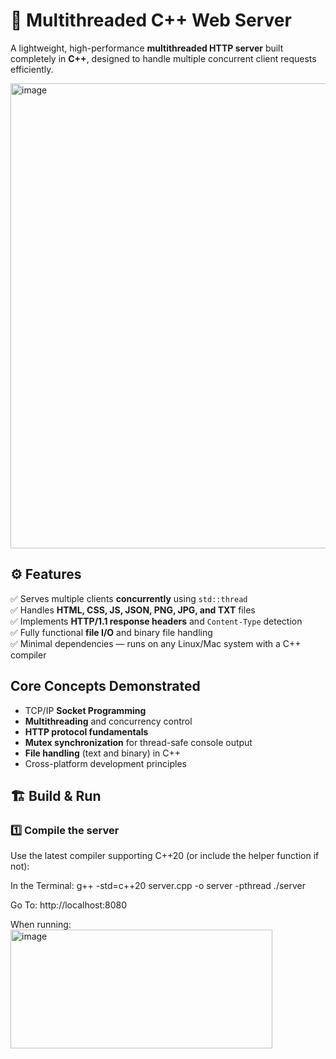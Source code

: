 # 🚀 Multithreaded C++ Web Server

A lightweight, high-performance **multithreaded HTTP server** built completely in **C++**, designed to handle multiple concurrent client requests efficiently.  

<img width="1190" height="744" alt="image" src="https://github.com/user-attachments/assets/aa2e1b25-946e-42a4-8cdb-db774ecbb7a4" />

## ⚙️ Features

✅ Serves multiple clients **concurrently** using `std::thread`  
✅ Handles **HTML, CSS, JS, JSON, PNG, JPG, and TXT** files  
✅ Implements **HTTP/1.1 response headers** and `Content-Type` detection  
✅ Fully functional **file I/O** and binary file handling  
✅ Minimal dependencies — runs on any Linux/Mac system with a C++ compiler  

## Core Concepts Demonstrated

- TCP/IP **Socket Programming**  
- **Multithreading** and concurrency control  
- **HTTP protocol fundamentals**  
- **Mutex synchronization** for thread-safe console output  
- **File handling** (text and binary) in C++  
- Cross-platform development principles

## 🏗️ Build & Run

### 1️⃣ Compile the server
Use the latest compiler supporting C++20 (or include the helper function if not):

In the Terminal:
g++ -std=c++20 server.cpp -o server -pthread
./server

Go To:
http://localhost:8080

When running:
<img width="419" height="190" alt="image" src="https://github.com/user-attachments/assets/8f624c29-2c19-47aa-8476-614e60c7f1e7" />


